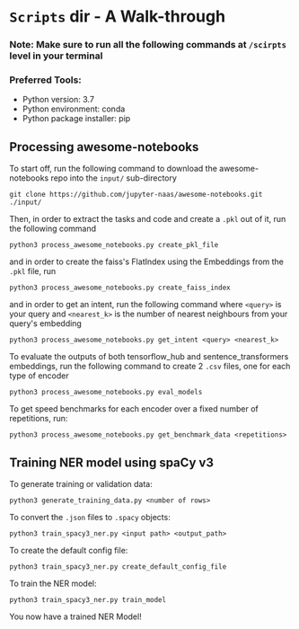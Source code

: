 # `Scripts` dir - A Walk-through

### Note: Make sure to run all the following commands at `/scirpts` level in your terminal

### Preferred Tools:
- Python version: 3.7
- Python environment: conda
- Python package installer: pip

## Processing awesome-notebooks

To start off, run the following command to download the awesome-notebooks repo into the `input/` sub-directory
```
git clone https://github.com/jupyter-naas/awesome-notebooks.git ./input/
```

Then, in order to extract the tasks and code and create a `.pkl` out of it, run the following command
```
python3 process_awesome_notebooks.py create_pkl_file
```

and in order to create the faiss's FlatIndex using the Embeddings from the `.pkl` file, run
```
python3 process_awesome_notebooks.py create_faiss_index
```

and in order to get an intent, run the following command where `<query>` is your query and `<nearest_k>` is the number of nearest neighbours from your query's embedding
```
python3 process_awesome_notebooks.py get_intent <query> <nearest_k>
```

To evaluate the outputs of both tensorflow_hub and sentence_transformers embeddings, run the following command to create 2 `.csv` files, one for each type of encoder
```
python3 process_awesome_notebooks.py eval_models
```
To get speed benchmarks for each encoder over a fixed number of repetitions, run:
```
python3 process_awesome_notebooks.py get_benchmark_data <repetitions>
```

## Training NER model using spaCy v3

To generate training or validation data:
```
python3 generate_training_data.py <number of rows>
```

To convert the `.json` files to `.spacy` objects:
```
python3 train_spacy3_ner.py <input path> <output_path>
```

To create the default config file:
```
python3 train_spacy3_ner.py create_default_config_file
```

To train the NER model:
```
python3 train_spacy3_ner.py train_model
```

You now have a trained NER Model!